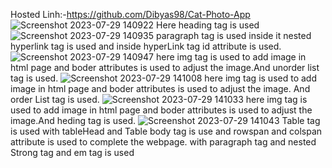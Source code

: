 Hosted Linh:-https://github.com/Dibyas98/Cat-Photo-App
![Screenshot 2023-07-29 140922](https://github.com/Dibyas98/Cat-Photo-App/assets/125633895/f9a317de-3787-4f27-9ebb-380dee60a88a)
Here heading tag is used
![Screenshot 2023-07-29 140935](https://github.com/Dibyas98/Cat-Photo-App/assets/125633895/9d14718f-e030-4bff-b868-f2429ee9e496)
paragraph tag is used inside it nested hyperlink tag is used and inside hyperLink tag id attribute is used.
![Screenshot 2023-07-29 140947](https://github.com/Dibyas98/Cat-Photo-App/assets/125633895/c2c3e1b3-db90-4895-a5f2-3708d242b814)
here img tag is used to add image in html page and boder attributes is used to adjust the image.And unorder list tag is used.
![Screenshot 2023-07-29 141008](https://github.com/Dibyas98/Cat-Photo-App/assets/125633895/9257ef98-538c-428e-99b8-271f50ac1d40)
here img tag is used to add image in html page and boder attributes is used to adjust the image. And order List tag is used.
![Screenshot 2023-07-29 141033](https://github.com/Dibyas98/Cat-Photo-App/assets/125633895/ccfcbe55-97da-4a9b-bb2a-e3c607d2d86d)
here img tag is used to add image in html page and boder attributes is used to adjust the image.And heding tag is used.
![Screenshot 2023-07-29 141043](https://github.com/Dibyas98/Cat-Photo-App/assets/125633895/e82759ab-6dd1-4b89-af06-5f90f52e3116)
Table tag is used with tableHead and Table body tag is use and rowspan and colspan attribute is used to complete the webpage. with paragraph tag and nested Strong tag and em tag is used

